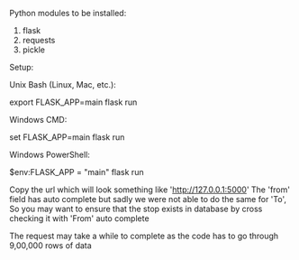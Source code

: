Python modules to be installed:

1. flask
2. requests
3. pickle

Setup: 

Unix Bash (Linux, Mac, etc.):

export FLASK_APP=main
flask run

Windows CMD:

set FLASK_APP=main
flask run

Windows PowerShell:

$env:FLASK_APP = "main"
flask run


Copy the url which will look something like 'http://127.0.0.1:5000' 
The 'from' field has auto complete but sadly we were not able to do the same for 'To', So you may want to ensure that the stop exists in database by cross checking it with 'From' auto complete

The request may take a while to complete as the code has to go through 9,00,000 rows of data
